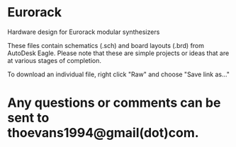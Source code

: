 # Eurorack
Hardware design for Eurorack modular synthesizers

These files contain schematics (.sch) and board layouts (.brd) from AutoDesk Eagle.
Please note that these are simple projects or ideas that are at various stages of completion.

To download an individual file, right click "Raw" and choose "Save link as..."

# Any questions or comments can be sent to thoevans1994@gmail(dot)com.
